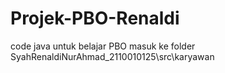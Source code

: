 # Projek-PBO-Renaldi
code java untuk belajar PBO
masuk ke folder
SyahRenaldiNurAhmad_2110010125\src\karyawan
